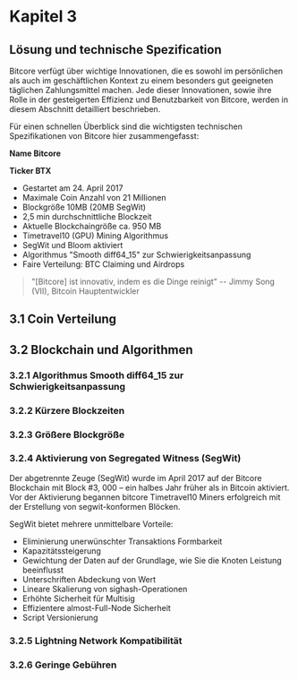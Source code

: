 # Kapitel 3

## Lösung und technische Spezification

Bitcore verfügt über wichtige Innovationen, die es sowohl im persönlichen als auch im geschäftlichen Kontext zu einem besonders gut geeigneten täglichen Zahlungsmittel machen. 
Jede dieser Innovationen, sowie ihre Rolle in der gesteigerten Effizienz und Benutzbarkeit von Bitcore, werden in diesem Abschnitt detailliert beschrieben.

Für einen schnellen Überblick sind die wichtigsten technischen Spezifikationen von Bitcore hier zusammengefasst:

**Name Bitcore**

**Ticker BTX**

* Gestartet am 24. April 2017
* Maximale Coin Anzahl von 21 Millionen
* Blockgröße 10MB (20MB SegWit)
* 2,5 min durchschnittliche Blockzeit
* Aktuelle Blockchaingröße ca. 950 MB
* Timetravel10 (GPU) Mining Algorithmus
* SegWit und Bloom aktiviert
* Algorithmus "Smooth diff64_15" zur Schwierigkeitsanpassung
* Faire Verteilung: BTC Claiming und Airdrops

> "[Bitcore] ist innovativ, indem es die Dinge reinigt" -- Jimmy Song (VII), Bitcoin Hauptentwickler

## 3.1 Coin Verteilung


## 3.2 Blockchain und Algorithmen


### 3.2.1 Algorithmus Smooth diff64_15 zur Schwierigkeitsanpassung


### 3.2.2 Kürzere Blockzeiten


### 3.2.3 Größere Blockgröße


### 3.2.4 Aktivierung von Segregated Witness (SegWit)
Der abgetrennte Zeuge (SegWit) wurde im April 2017 auf der Bitcore Blockchain mit Block #3, 000 – ein halbes Jahr früher als in Bitcoin aktiviert. Vor der Aktivierung begannen bitcore Timetravel10 Miners erfolgreich mit der Erstellung von segwit-konformen Blöcken.

SegWit bietet mehrere unmittelbare Vorteile:

* Eliminierung unerwünschter Transaktions Formbarkeit
* Kapazitätssteigerung
* Gewichtung der Daten auf der Grundlage, wie Sie die Knoten Leistung beeinflusst
* Unterschriften Abdeckung von Wert
* Lineare Skalierung von sighash-Operationen
* Erhöhte Sicherheit für Multisig
* Effizientere almost-Full-Node Sicherheit
* Script Versionierung

### 3.2.5 Lightning Network Kompatibilität


### 3.2.6 Geringe Gebühren


